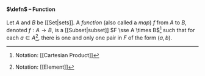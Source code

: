 #### $\defn$ – Function
Let $A$ and $B$ be [[Set|sets]]. A *function* (also called a *map*) $f$ from $A$ to $B$, denoted $f : A\to B,$ is a [[Subset|subset]] $F \sse A \times B$[^1] such that for each $a \in A$[^2], there is one and only one pair in $F$ of the form $(a, b)$.

[^1]: Notation: [[Cartesian Product]]
[^2]: Notation: [[Element]]